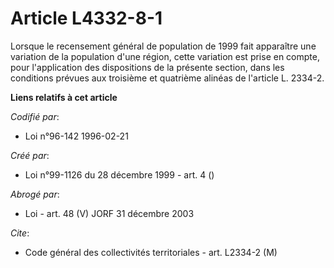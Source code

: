 # Article L4332-8-1

Lorsque le recensement général de population de 1999 fait apparaître une variation de la population d'une région, cette
variation est prise en compte, pour l'application des dispositions de la présente section, dans les conditions prévues aux
troisième et quatrième alinéas de l'article L. 2334-2.

**Liens relatifs à cet article**

_Codifié par_:

  - Loi n°96-142 1996-02-21

_Créé par_:

  - Loi n°99-1126 du 28 décembre 1999 - art. 4 ()

_Abrogé par_:

  - Loi - art. 48 (V) JORF 31 décembre 2003

_Cite_:

  - Code général des collectivités territoriales - art. L2334-2 (M)
